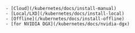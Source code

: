     - [Cloud](/kubernetes/docs/install-manual)
    - [Local/LXD](/kubernetes/docs/install-local)
    - [Offline](/kubernetes/docs/install-offline)
    - [for NVIDIA DGX](/kubernetes/docs/nvidia-dgx)